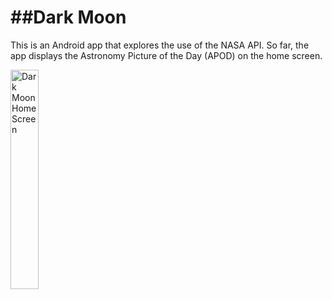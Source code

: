 ##Dark Moon
===
This is an Android app that explores the use of the NASA API. So far, the app displays the Astronomy Picture of the Day (APOD) on the home screen. 

<img src="https://i.imgur.com/P094JHS.gif" width=30% alt="Dark Moon Home Screen"/>